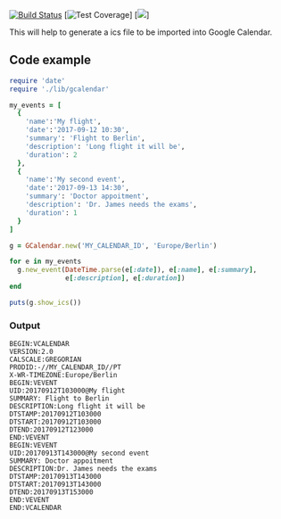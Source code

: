 [![Build Status](https://travis-ci.org/camponez/gcalendar.svg?branch=master)](https://travis-ci.org/camponez/gcalendar)
[![Test Coverage](https://api.codeclimate.com/v1/badges/734e4d9ccd774ac5be08/test_coverage)]
[![](https://github.com/camponez/gcalendar/workflows/Ruby/badge.svg)]

This will help to generate a ics file to be imported into Google Calendar.

## Code example

```ruby
require 'date'
require './lib/gcalendar'

my_events = [
  {
    'name':'My flight',
    'date':'2017-09-12 10:30',
    'summary': 'Flight to Berlin',
    'description': 'Long flight it will be',
    'duration': 2
  },
  {
    'name':'My second event',
    'date':'2017-09-13 14:30',
    'summary': 'Doctor appoitment',
    'description': 'Dr. James needs the exams',
    'duration': 1
  }
]

g = GCalendar.new('MY_CALENDAR_ID', 'Europe/Berlin')

for e in my_events
  g.new_event(DateTime.parse(e[:date]), e[:name], e[:summary],
              e[:description], e[:duration])
end

puts(g.show_ics())

```

### Output
```
BEGIN:VCALENDAR
VERSION:2.0
CALSCALE:GREGORIAN
PRODID:-//MY_CALENDAR_ID//PT
X-WR-TIMEZONE:Europe/Berlin
BEGIN:VEVENT
UID:20170912T103000@My flight
SUMMARY: Flight to Berlin
DESCRIPTION:Long flight it will be
DTSTAMP:20170912T103000
DTSTART:20170912T103000
DTEND:20170912T123000
END:VEVENT
BEGIN:VEVENT
UID:20170913T143000@My second event
SUMMARY: Doctor appoitment
DESCRIPTION:Dr. James needs the exams
DTSTAMP:20170913T143000
DTSTART:20170913T143000
DTEND:20170913T153000
END:VEVENT
END:VCALENDAR
```
